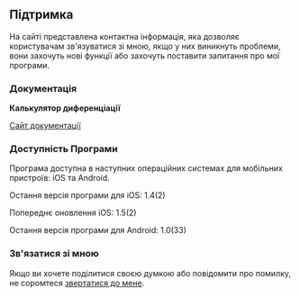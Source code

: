## Підтримка

На сайті представлена контактна інформація, яка дозволяє користувачам зв'язуватися зі мною, якщо у них виникнуть проблеми, вони захочуть нові функції або захочуть поставити запитання про мої програми.

### Документація

**Калькулятор диференціації**

[Сайт документації](https://www.taketechease.com/differentiation/differentiation-calculator-uk.html)

### Доступність Програми

Програма доступна в наступних операційних системах для мобільних пристроїв: iOS та Android.

Остання версія програми для iOS: 1.4(2)

Попереднє оновлення iOS: 1.5(2)

Остання версія програми для Android: 1.0(33)

### Зв'язатися зі мною
Якщо ви хочете поділитися своєю думкою або повідомити про помилку, не соромтеся [звертатися до мене](mailto:i.d.kosinska@gmail.com).
